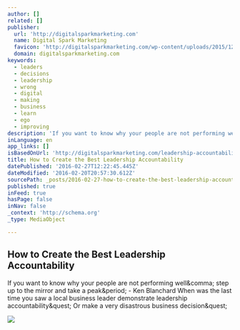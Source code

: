```yaml
---
author: []
related: []
publisher:
  url: 'http://digitalsparkmarketing.com'
  name: Digital Spark Marketing
  favicon: 'http://digitalsparkmarketing.com/wp-content/uploads/2015/12/DSM_LOGO11-e1451587536370.png'
  domain: digitalsparkmarketing.com
keywords:
  - leaders
  - decisions
  - leadership
  - wrong
  - digital
  - making
  - business
  - learn
  - ego
  - improving
description: 'If you want to know why your people are not performing well, step up to the mirror and take a peak. - Ken Blanchard When was the last time you saw a local business leader demonstrate leadership accountability? Or make a very disastrous business decision?'
inLanguage: en
app_links: []
isBasedOnUrl: 'http://digitalsparkmarketing.com/leadership-accountability/'
title: How to Create the Best Leadership Accountability
datePublished: '2016-02-27T12:22:45.445Z'
dateModified: '2016-02-20T20:57:30.612Z'
sourcePath: _posts/2016-02-27-how-to-create-the-best-leadership-accountability.md
published: true
inFeed: true
hasPage: false
inNav: false
_context: 'http://schema.org'
_type: MediaObject

---
```

<article style=""><h1>How to Create the Best Leadership Accountability</h1><p>If you want to know why your people are not performing well&amp;comma; step up to the mirror and take a peak&amp;period; - Ken Blanchard When was the last time you saw a local business leader demonstrate leadership accountability&amp;quest; Or make a very disastrous business decision&amp;quest;</p><img src="http://digitalsparkmarketing.com/wp-content/uploads/2016/01/leadership-accountability.png" /></article>